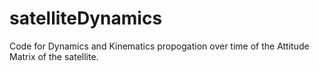 # satelliteDynamics

Code for Dynamics and Kinematics propogation over time of the Attitude Matrix of the satellite. 
